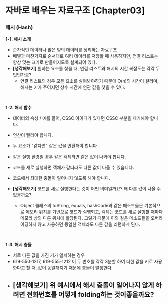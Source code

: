 # 자바로 배우는 자료구조 [Chapter03]

### 해시 (Hash)

**1-1. 해시 소개**

- 순차적인 데이터나 많은 양의 데이터를 정리하는 자료구조
- 배열과 마찬가지로 순서대로 여러 데이터를 저장할 때 사용하지만, 연결 리스트는 항상 맞는 크기로 만들어지도록 설계되어 있다.
- **[생각해보기]** 원하는 요소를 찾을 때, 연결 리스트와 해시의 시간 복잡도는 각각 무엇인가요?
  - 연결 리스트의 경우 모든 요소를 살펴봐야하기 때문에 O(n)의 시간이 걸리며, 해시는 키가 주어지면 상수 시간에 연관 값을 찾을 수 있다.

<br/>

**1-2. 해시 함수**

- 데이터의 속성 / 예를 들어, CSSC 아이디가 있다면 CSSC 부분을 제거해야 합니다.
-  연산이 빨라야 합니다.
- 두 요소가 "같다면" 같은 값을 반환해야 합니다
- 같은 실행 환경일 경우 같은 객체라면 같은 값이 나와야 합니다.
- 코드를 새로 실행하면 객체가 같더라도 다른 값이 나올 수 있습니다.
- 코드에서 최대한 충돌이 일어나지 않도록 해야 합니다.

- **[생각해보기]** 코드를 새로 실행한다는 것이 어떤 의미일까요? 왜 다른 값이 나올 수 있을까요?
  - Object 클래스의 toString, equals, hashCode와 같은 메소드들은 기본적으로 메모리 위치를 기반으로 코드가 실행되고, 객체는 코드를 새로 실행할 때마다 메모리 상의 다른 위치에 할당된다. 그렇기 때문에 이와 같은 메소드들을 오버라이딩하지 않고 사용하면 동일한 객체라도 다른 값을 리턴하게 된다.

<br/>

**1-3. 해시 충돌**

- 서로 다른 값을 가진 키가 일치하는 경우
- 619-550-1217, 619-555-1212 이 두 번호를 각각 3분할 하여 더한 값을 키로 사용한다고 할 때, 값이 동일해지기 때문에 충돌이 발생한다.
- **[생각해보기]** 위 예시에서 해시 충돌이 일어나지 않게 하려면 전화번호를 어떻게 folding하는 것이좋을까요?
  - 
